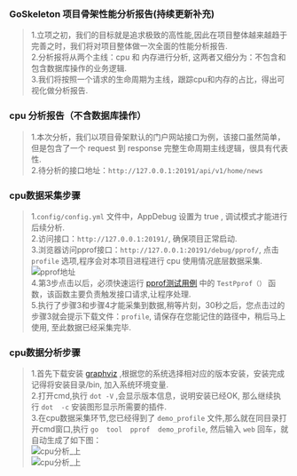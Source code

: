 ###    GoSkeleton 项目骨架性能分析报告(持续更新补充)        
> 1.立项之初，我们的目标就是追求极致的高性能,因此在项目整体越来越趋于完善之时，我们将对项目整体做一次全面的性能分析报告.  
> 2.分析报将从两个主线：cpu 和 内存进行分析, 这两者又细分为：不包含和包含数据库操作的业务逻辑.   
> 3.我们将按照一个请求的生命周期为主线，跟踪cpu和内存的占比，得出可视化做分析报告.  

    
###  cpu 分析报告（不含数据库操作）   
>   1.本次分析，我们以项目骨架默认的门户网站接口为例，该接口虽然简单，但是包含了一个 request 到  response 完整生命周期主线逻辑，很具有代表性.  
>   2.待分析的接口地址：`http://127.0.0.1:20191/api/v1/home/news`

###  cpu数据采集步骤  
>   1.`config/config.yml` 文件中，AppDebug 设置为  true , 调试模式才能进行后续分析.    
>   2.访问接口：`http://127.0.0.1:20191/`, 确保项目正常启动.  
>   3.浏览器访问pprof接口：`http://127.0.0.1:20191/debug/pprof/`, 点击 `profile` 选项,程序会对本项目进程进行 cpu 使用情况底层数据采集.   
![pprof地址](http://139.196.101.31:2080/images/pprof_menue.jpg)   
>   4.第3步点击以后，必须快速运行 [pprof测试用例](../test/http_client_test.go) 中的 `TestPprof（）` 函数，该函数主要负责触发接口请求,让程序处理.  
>   5.执行了步骤3和步骤4才能采集到数据,稍等片刻，30秒之后，您点击过的步骤3就会提示下载文件：`profile`, 请保存在您能记住的路径中，稍后马上使用, 至此数据已经采集完毕.         

###  cpu数据分析步骤   
>  1.首先下载安装 [graphviz](https://www.graphviz.org/download/) ,根据您的系统选择相对应的版本安装，安装完成记得将安装目录/bin, 加入系统环境变量.  
>  2.打开cmd,执行 `dot -V` ,会显示版本信息，说明安装已经OK, 那么继续执行 `dot  -c` 安装图形显示所需要的插件.   
>  3.在cpu数据采集环节,您已经得到了 `demo_profile` 文件,那么就在同目录打开cmd窗口,执行 `go  tool  pprof  demo_profile`, 然后输入 `web` 回车，就自动生成了如下图：  
![cpu分析_上](http://139.196.101.31:2080/images/pprof_cmd.jpg)    
![cpu分析_上](http://139.196.101.31:2080/images/analysis1.png)  

